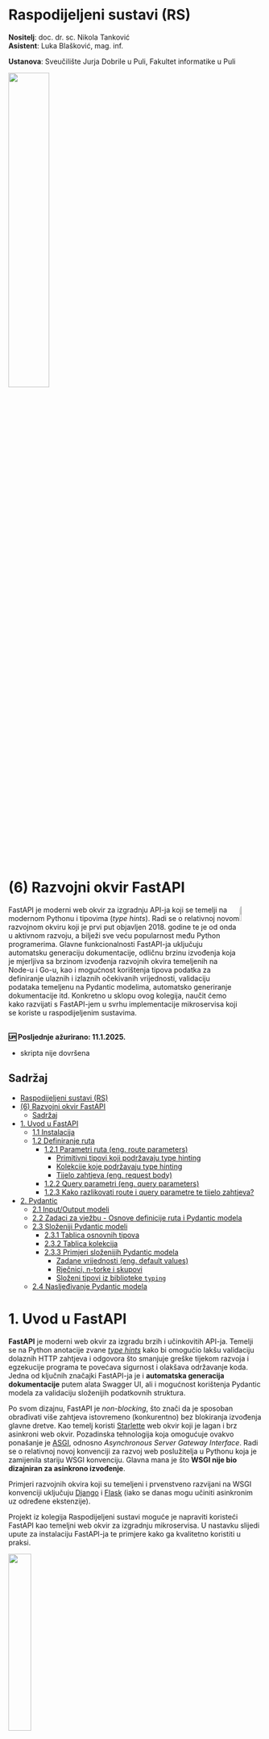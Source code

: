 # Raspodijeljeni sustavi (RS)

**Nositelj**: doc. dr. sc. Nikola Tanković  
**Asistent**: Luka Blašković, mag. inf.

**Ustanova**: Sveučilište Jurja Dobrile u Puli, Fakultet informatike u Puli

<img src="https://raw.githubusercontent.com/lukablaskovic/FIPU-PJS/main/0.%20Template/FIPU_UNIPU.png" style="width:40%; box-shadow: none !important; "></img>

# (6) Razvojni okvir FastAPI

<img src="https://github.com/lukablaskovic/FIPU-RS/blob/main/rs-icons/RS_6.png?raw=true" style="width:9%; border-radius: 8px; float:right;"></img>

<div style="float: clear; margin-right:5px;">
FastAPI je moderni web okvir za izgradnju API-ja koji se temelji na modernom Pythonu i tipovima (<i>type hints</i>). Radi se o relativnoj novom razvojnom okviru koji je prvi put objavljen 2018. godine te je od onda u aktivnom razvoju, a bilježi sve veću popularnost među Python programerima. Glavne funkcionalnosti FastAPI-ja uključuju automatsku generaciju dokumentacije, odličnu brzinu izvođenja koja je mjerljiva sa brzinom izvođenja razvojnih okvira temeljenih na Node-u i Go-u, kao i mogućnost korištenja tipova podatka za definiranje ulaznih i izlaznih očekivanih vrijednosti, validaciju podataka temeljenu na Pydantic modelima, automatsko generiranje dokumentacije itd. Konkretno u sklopu ovog kolegija, naučit ćemo kako razvijati s FastAPI-jem u svrhu implementacije mikroservisa koji se koriste u raspodijeljenim sustavima.

</div>
<br>

**🆙 Posljednje ažurirano: 11.1.2025.**

- skripta nije dovršena

## Sadržaj

- [Raspodijeljeni sustavi (RS)](#raspodijeljeni-sustavi-rs)
- [(6) Razvojni okvir FastAPI](#6-razvojni-okvir-fastapi)
  - [Sadržaj](#sadržaj)
- [1. Uvod u FastAPI](#1-uvod-u-fastapi)
  - [1.1 Instalacija](#11-instalacija)
  - [1.2 Definiranje ruta](#12-definiranje-ruta)
    - [1.2.1 Parametri ruta (eng. route parameters)](#121-parametri-ruta-eng-route-parameters)
      - [Primitivni tipovi koji podržavaju type hinting](#primitivni-tipovi-koji-podržavaju-type-hinting)
      - [Kolekcije koje podržavaju type hinting](#kolekcije-koje-podržavaju-type-hinting)
      - [Tijelo zahtjeva (eng. request body)](#tijelo-zahtjeva-eng-request-body)
    - [1.2.2 Query parametri (eng. query parameters)](#122-query-parametri-eng-query-parameters)
    - [1.2.3 Kako razlikovati route i query parametre te tijelo zahtjeva?](#123-kako-razlikovati-route-i-query-parametre-te-tijelo-zahtjeva)
- [2. Pydantic](#2-pydantic)
  - [2.1 Input/Output modeli](#21-inputoutput-modeli)
  - [2.2 Zadaci za vježbu - Osnove definicije ruta i Pydantic modela](#22-zadaci-za-vježbu---osnove-definicije-ruta-i-pydantic-modela)
  - [2.3 Složeniji Pydantic modeli](#23-složeniji-pydantic-modeli)
    - [2.3.1 Tablica osnovnih tipova](#231-tablica-osnovnih-tipova)
    - [2.3.2 Tablica kolekcija](#232-tablica-kolekcija)
    - [2.3.3 Primjeri složenijih Pydantic modela](#233-primjeri-složenijih-pydantic-modela)
      - [Zadane vrijednosti (eng. default values)](#zadane-vrijednosti-eng-default-values)
      - [Rječnici, n-torke i skupovi](#rječnici-n-torke-i-skupovi)
      - [Složeni tipovi iz biblioteke `typing`](#složeni-tipovi-iz-biblioteke-typing)
  - [2.4 Nasljeđivanje Pydantic modela](#24-nasljeđivanje-pydantic-modela)

# 1. Uvod u FastAPI

**FastAPI** je moderni web okvir za izgradu brzih i učinkovitih API-ja. Temelji se na Python anotacije zvane [_type hints_](https://docs.python.org/3/glossary.html#term-type-hint) kako bi omogućio lakšu validaciju dolaznih HTTP zahtjeva i odgovora što smanjuje greške tijekom razvoja i egzekucije programa te povećava sigurnost i olakšava održavanje koda. Jedna od ključnih značajki FastAPI-ja je i **automatska generacija dokumentacije** putem alata Swagger UI, ali i mogućnost korištenja Pydantic modela za validaciju složenijih podatkovnih struktura.

Po svom dizajnu, FastAPI je _non-blocking_, što znači da je sposoban obrađivati više zahtjeva istovremeno (konkurentno) bez blokiranja izvođenja glavne dretve. Kao temelj koristi [Starlette](https://www.starlette.io/) web okvir koji je lagan i brz asinkroni web okvir. Pozadinska tehnologija koja omogućuje ovakvo ponašanje je [ASGI](https://asgi.readthedocs.io/en/latest/), odnosno _Asynchronous Server Gateway Interface_. Radi se o relativnoj novoj konvenciji za razvoj web poslužitelja u Pythonu koja je zamijenila stariju WSGI konvenciju. Glavna mana je što **WSGI nije bio dizajniran za asinkrono izvođenje**.

Primjeri razvojnih okvira koji su temeljeni i prvenstveno razvijani na WSGI konvenciji uključuju [Django](https://www.djangoproject.com/) i [Flask](https://flask.palletsprojects.com/en/stable/) (iako se danas mogu učiniti asinkronim uz određene ekstenzije).

Projekt iz kolegija Raspodijeljeni sustavi moguće je napraviti koristeći FastAPI kao temeljni web okvir za izgradnju mikroservisa. U nastavku slijedi upute za instalaciju FastAPI-ja te primjere kako ga kvalitetno koristiti u praksi.

<img src="https://github.com/lukablaskovic/FIPU-RS/blob/main/RS6%20-%20Razvojni%20okvir%20FastAPI/screenshots/fastapi_logo.png?raw=true" style="width: 30%;">

> FastAPI logotip

## 1.1 Instalacija

FastAPI je odlično dokumentiran te postoji mnoštvo resursa na internetu koji vam mogu pomoći u njegovom učenju i razvoju. Preporučuje se korištenje FastAPI dokumentacije kao primarnog izvora informacija.

> Dostupno na: [https://fastapi.tiangolo.com/learn/](https://fastapi.tiangolo.com/learn/)

Za početak, potrebno je pripremiti **virtualno okruženje**. Mi ćemo ovdje koristiti `conda` modul:

```bash
conda create --name rs_fastapi python=3.13
conda activate rs_fastapi
```

Isto možete napraviti i kroz `Anaconda Navigator` grafičko sučelje.

Nakon što smo aktivirali virtualno okruženje, instaliramo FastAPI:

```bash
pip install "fastapi[standard]"
```

Napravite novi direktorij, npr. `rs_fastapi` i u njemu izradite datoteku `main.py`:

Uključujemo FastAPI modul i definiramo instancu aplikacije:

```python
from fastapi import FastAPI

app = FastAPI()
```

FastAPI koristi [Uvicorn](https://www.uvicorn.org/) kao ASGI server. **Uvicorn** podržava HTTP/1.1 standard te WebSockets protokole. Dolazi instaliran s FastAPI-jem (ako ste ga instalirali sa `[standard]` zastavicom kao što je prikazano iznad). U tom slučaju, možete pokrenuti FastAPI poslužitelj koristeći sljedeću naredbu:

```bash
fastapi dev main.py
```

Naredba `fastapi dev` čita datoteku `main.py` i pokreće FastAPI poslužitelj koristeći _uvicorn_. U pravilu, FastAPI poslužitelj će biti pokrenut portu `8000`, ako je slobodan.

Možete otvoriti web preglednik i posjetiti http://localhost:8000 odnosno http://localhost:8000/docs kako biste vidjeli **generiranu dokumentaciju** ([Swagger UI](https://swagger.io/tools/swagger-ui/)).

- kao alternativa, možete pristupiti i [ReDoc](https://github.com/Redocly/redoc) dokumentaciji na http://localhost:8000/redoc.

**Swagger UI** i **Redoc** su alati za generiranje dokumentacije iz [OpenAPI specifikacije](https://www.openapis.org/). FastAPI generira OpenAPI specifikaciju automatski na temelju definiranih ruta i Pydantic modela, a Swagger UI i ReDoc su alati koji tu specifikaciju prikazuju na korisnički prihvatljiv način - **u obliku web stranice s interaktivnim elementima.**

Ako pokušate otvoriti dokumentaciju, vidjet ćete da trenutno nema definiranih ruta.

<img src="https://github.com/lukablaskovic/FIPU-RS/blob/main/RS6%20-%20Razvojni%20okvir%20FastAPI/screenshots/fastapi_swagger.png?raw=true" style="width: 100%;">

## 1.2 Definiranje ruta

FastAPI koristi **dekoratore** za definiranje ruta. U Pythonu, dekoratori (eng. _decorators_) su **funkcije ili klase koje proširuju funkcionalnost druge funkcije ili klase** bez promjene njene implementacije. Dekoratori omogućuju dodavanje funkcionalnosti na postojeće funkcije na čitljiviji način.

U kontekstu funkcijskog programiranja, **dekoratori su funkcije višeg reda** (eng. _higher-order functions_) koje rade sljedeće:

1. Primaju funkciju (ili klasu) kao argument
2. Dodaju neku funkcionalnost (ponašanje) toj funkciji
3. Vraćaju "modificiranu" funkciju (ili klasu)

**Dekoratori se koriste prije definiranja funkcije** kojoj želimo dodati funkcionalnost, **oznakom** `@` **prije naziva dekoratora**.

Konkretno, FastAPI koristi dekoratore za definiranje ruta. Na primjer, sljedeći kod definira jednostavnu GET rutu koja vraća JSON odgovor s porukom `"Hello, world!"`

```python
from fastapi import FastAPI

app = FastAPI()

@app.get("/") # dekorator za GET metodu na korijenskoj ruti
def read_root(): # funkcija koja se poziva kada se posjeti korijenska ruta
    return {"message": "Hello, world!"} # vraća JSON odgovor u tijelu HTTP odgovora
```

Ekvivalentan kod koji smo pisali prilikom definiranja `aiohttp` rute izgledao bi ovako:

```python
from aiohttp import web

def handle(request):
    return web.json_response({"message": "Hello, world!"})

app = web.Application()
app.router.add_get('/', handle)
```

Dakle, FastAPI koristi dekoratore za definiciju:

1. **Metode** HTTP za rute (`GET`, `POST`, `PUT`, `PATCH`, `DELETE`, itd.)
2. **Putanje** ruta (npr. `/`, `/items/{item_id}`, `/users/{user_id}/items/{item_id}`, itd.)

**_Handler_ funkciju koja se mora izvršiti pišemo neposredno ispod dekoratora.**

U FastAPI-ju možemo koristiti sljedeće dekoratore za definiranje ruta:

- `@app.get(path)` - definira GET rutu
- `@app.post(path)` - definira POST rutu
- `@app.put(path)` - definira PUT rutu
- `@app.delete(path)` - definira DELETE rutu
- `@app.patch(path)` - definira PATCH rutu
- `@app.options(path)` - definira OPTIONS rutu
- `@app.head(path)` - definira HEAD rutu

### 1.2.1 Parametri ruta (eng. route parameters)

Parametre ruta definiramo na isti način kao i u `aiohttp` biblioteci, koristeći vitičaste zagrade `{}`. Na primjer, sljedeći kod definira rutu koja očekuje `proizvod_id` kao parametar:

```python
@app.get("/proizvodi/{proizvod_id}")
def get_proizvod(proizvod_id):
    return {"proizvod_id": proizvod_id}
```

HTTP zahtjev možete poslati koristeći bilo koji alat, međutim kad već radimo s FastAPI-jem, **dobra je praksa koristiti ugrađenu interaktivnu dokumentaciju** koju generira **Swagger** ili **ReDoc**.

- otvorite http://localhost:8000/docs u web pregledniku kako biste pristupili generiranoj dokumentaciji.

Ako je kod ispravan, trebali biste vidjeti definiranu rutu u dokumentaciji: `GET /proizvodi/{proizvod_id} Get Proizvod`

- gdje je `Get Proizvod` ustvari **naziv handler funkcije** koju smo definirali, a ruta `GET /proizvodi/{proizvod_id}` je **definirana dekoratorom**.

Odaberite rutu i kliknite na `Try it out` kako biste mogli poslati HTTP zahtjev.

- u polje `proizvod_id` unesite neku vrijednost i kliknite na `Execute`.
- ukoliko je sve ispravno, trebali biste vidjeti HTTP odgovor s definiranom vrijednosti `proizvod_id`.

<img src="https://github.com/lukablaskovic/FIPU-RS/blob/main/RS6%20-%20Razvojni%20okvir%20FastAPI/screenshots/docs/fastapi_docs.png?raw=true" style="width: 100%;">

> Generirana FastAPI Swagger dokumentacija, dostupna na http://localhost:8000/docs

Vidimo da generirana dokumentacija nudi **pregled svih podataka koje očekuje i vraća naša ruta**, odnosno sve podatke o HTTP zahtjevu koji se očekuje te o odgovoru koji će se vratiti.

<img src="https://github.com/lukablaskovic/FIPU-RS/blob/main/RS6%20-%20Razvojni%20okvir%20FastAPI/screenshots/docs/fastapi_docs_success_GET.png?raw=true" style="width: 100%;">

> U interaktivnoj dokumentaciji možemo vidjeti detaljan pregled HTTP odgovora koji vraća FastAPI poslužitelj

U Swagger interaktivnoj dokumentaciji možemo vidjeti sljedeće elemente HTTP odgovora:

- **Response body**: JSON odgovor koji je vraćen, u ovom slučaju: `{"proizvod_id": "3"}`
- **Response code**: HTTP statusni kod koji je vraćen, u ovom slučaju: `200 OK`
- **Response headers**: zaglavlja HTTP odgovora

Uz to možemo vidjeti i primjere ispravnog i neispravnog odgovora te definirane **Pydantic podatkovne modele** (`Schemas`), ako postoje. Više o tome u nastavku.

<hr>

Primijetite sljedeće, FastAPI je automatski **parsirao parametar `proizvod_id`** iz URL-a i proslijedio ga kao argument funkciji `get_proizvod`.

```python
@app.get("/proizvodi/{proizvod_id}")
def get_proizvod(proizvod_id):
    return {"proizvod_id": proizvod_id}
```

Ako pogledate odgovor, vidjet ćete da je vrijednost `proizvod_id` ustvari: `string`: `"proizvod_id": "3"`.

- **FastAPI automatski parsira parametre ruta u odgovarajući tip podatka**, ovisno o tipu koji je _hintan_ u Python funkciji. Kako mi nismo definirali ništa, pretpostavlja se da je tip `str`.

Ako bi htjeli naglasiti da je očekivani parametar `proizvod_id` tipa `int`, možemo to napraviti koristeći **_Python type hinting_**.

- to radimo na način da pišemo **tip podataka odvojen dvotočjem (`:`) nakon imena parametra**

_Sintaksa:_

```python
@app.get("/ruta/{parametar}")
def funkcija(parametar: tip): # type hinting
    # tijelo funkcije
```

_Primjer_: Želimo/hintamo da je `proizvod_id` tipa `int`:

```python
@app.get("/proizvodi/{proizvod_id}")
def get_proizvod(proizvod_id: int): # "hintamo" da je proizvod_id tipa int
    return {"proizvod_id": proizvod_id}
```

Pošaljite opet zahtjev u dokumentaciji i vidjet ćete da je sada vrijednost `proizvod_id` tipa `int`.

> _type hinting_ u FastAPI-ju **nije samo dekorativna značajka**, već ima i praktičnu svrhu na način da odrađuje **automatsko parsiranje i validaciju podataka**.

Međutim, ako se vratimo na dokumentaciju i pošaljemo sljedeći zahtjev: `GET /proizvodi/Marko`. Vidjet ćemo da poslužitelj baca grešku jer je očekivani tip podataka `int`, a mi smo poslali `str`.

<img src="https://github.com/lukablaskovic/FIPU-RS/blob/main/RS6%20-%20Razvojni%20okvir%20FastAPI/screenshots/docs/fastapi_docs_type_error_GET.png?raw=true" style="width: 100%;">

> FastAPI automatski baca grešku ako se očekivani tip podataka ne podudara s onim što je poslano

Dobili smo detaljnu grešku, sa statusnim kodom `422 Unprocessable Entity` i složenim JSON objektom HTTP odgovora koji opisuje grešku:

```json
{
  "detail": [
    {
      "type": "int_parsing",
      "loc": ["path", "proizvod_id"],
      "msg": "Input should be a valid integer, unable to parse string as an integer",
      "input": "Marko"
    }
  ]
}
```

FastAPI poslužitelj automatski obrađuje ovu grešku za nas (**ne moramo ih obrađivati ručno kao do sada**) i sadrži sve potrebne informacije o grešci, uključujući tip greške, lokaciju greške, poruku greške i ulazne podatke koji su uzrokovali grešku.

#### Primitivni tipovi koji podržavaju type hinting

- `str` - string
- `int` - cijeli broj
- `float` - decimalni broj
- `bool` - logička vrijednost
- `bytes` - niz bajtova
- `None` - nema vrijednosti

#### Kolekcije koje podržavaju type hinting

- `list` - lista
- `tuple` - uređeni par
- `set` - skup
- `frozenset` - nepromjenjivi skup
- `dict` - rječnik

Više o tipovima podataka u poglavlju [2. Pydantic](#2-pydantic).

<hr>

_Primjer_: Nadogradit ćemo postojeću aplikaciju tako da pronalazi odgovarajući proizvod u _in-memory_ listi proizvoda te omogućit korisniku da ga **dohvati prema imenu**. Također, dodat ćemo rutu za **dodavanje novog proizvoda** u listu.

Definirajmo nekoliko proizvoda u listi. Svaki proizvod sadrži ključeve `id`, `naziv`, `boja` i `cijena`:

```python
proizvodi = [
  {"id": 1, "naziv": "majica", "boja": "plava", "cijena": 50},
  {"id": 2, "naziv": "hlače", "boja": "crna", "cijena": 100},
  {"id": 3, "naziv": "tenisice", "boja": "bijela", "cijena": 150},
  {"id": 4, "naziv": "kapa", "boja": "smeđa", "cijena": 20}
]
```

1. **Definirat ćemo prvo rutu koja će omogućiti dohvaćanje svih proizvoda:**

```python
@app.get("/proizvodi")
def get_proizvodi(): # funkcija ne prima argumente jer nemamo parametre
  return proizvodi
```

2. **Zatim ćemo definirati rutu koja će omogućiti dohvaćanje proizvoda prema imenu**, dakle: `/proizvodi/{naziv}`:

Možemo koristiti ugrađenu Python funkciju `next()` koja će nam omogućiti pronalazak **prvog proizvoda koji zadovoljava uvjet**. Sintaksa nalikuje na _list comprehension_, ali s dodatnim parametrom `default` koji se vraća ako se ne pronađe nijedan element koji zadovoljava uvjet.

- nakon pronalaska prvog elementa koji zadovoljava uvjet, `next()` vraća taj element i **iteriranje se zaustavlja**

_Sintaksa:_

```python
next((expression for iterator in iterable if condition), default)
```

- `expression` - izraz koji se evaluira
- `iterator` - iterator koji prolazi kroz elemente
- `iterable` - kolekcija elemenata (lista, rječnik, skup, tuple, itd.)
- `condition` - uvjet koji mora biti zadovoljen
- `default` - vrijednost koja se vraća ako se ne pronađe nijedan element koji zadovoljava uvjet

Definirajmo rutu za dohvaćanje proizvoda prema imenu:

```python
@app.get("/proizvodi/{naziv}") # route parametar "naziv"
def get_proizvod_by_name(naziv: str): # očekujemo string kao naziv proizvoda (ako ne naglasimo se podrazumijeva da je str)
  # pronalazimo proizvod gdje se njegov naziv poklapa s nazivom iz parametra rute "naziv"
  pronadeni_proizvod = next((proizvod for proizvod in proizvodi if proizvod["naziv"] == naziv), None) # None ako se ne pronađe proizvod
  return pronadeni_proizvod
```

#### Tijelo zahtjeva (eng. request body)

3. **Dodavanje proizvoda u listu proizvoda** možemo odraditi definicijom POST zahtjeva na `/proizvodi`:

Tijelo HTTP zahtjeva možemo definirati kao argument funkcije te _hintamo_ da je tijelo zahtjeva tipa `dict` (rječnik) jer očekujemo JSON objekt.

**Ne navodimo tijelo zahtjeva u dekoratoru** (kao što je slučaj kod parametara rute), već ga očekujemo kao argument funkcije hintanjem `dict` ili Pydantic modela (više u nastavku).

```python
@app.post("/proizvodi") # ne definiramo tijelo zahtjeva u dekoratoru
def add_proizvod(proizvod: dict): # očekujemo JSON objekt kao proizvod u tijelu zahtjeva pa hintamo rječnik (dict)
  proizvod["id"] = len(proizvodi) + 1 # dodajemo novi ID (broj proizvoda + 1)
  proizvodi.append(proizvod) # dodajemo proizvod u listu
  return proizvod
```

<hr>

Otvorite dokumentaciju, uočit ćete sve tri definirane rute (`GET /proizvodi`, `GET /proizvodi/{naziv}`, `POST /proizvodi`). Isprobajte svaku od definiranih ruta.

<img src="https://github.com/lukablaskovic/FIPU-RS/blob/main/RS6%20-%20Razvojni%20okvir%20FastAPI/screenshots/docs/fastapi_3_routes.png?raw=true" style="width: 100%;">

> Generirana dokumentacija s tri definirane rute (`GET /proizvodi`, `GET /proizvodi/{naziv}`, `POST /proizvodi`)

Ako otvorite sučelje za rutu POST `/proizvodi`, **vidjet ćete da vam se nudi opcija za unos JSON tijela zahtjeva**, budući da nismo naveli parametre rute u dekoratoru:

<img src="./screenshots/docs/fastapi_docs_post_body.png" style="width: 70%;">

> Sučelje za unos tijela zahtjeva u dokumentaciji za rutu `POST /proizvodi`

```json
{ "naziv": "šal", "boja": "plava", "cijena": 30 }
```

HTTP Odgovor će biti novi proizvod s automatski dodijeljenim ID-em:

```json
{
  "naziv": "šal",
  "boja": "plava",
  "cijena": 30,
  "id": 5 // automatski dodijeljen ID
}
```

### 1.2.2 Query parametri (eng. query parameters)

Query parametri su parametri koji se šalju u URL-u HTTP zahtjeva, nakon znaka `?`. Na primjer, u URL-u `/proizvodi?boja=plava` query parametar je `boja` s vrijednošću `plava`. Uobičajeno je koristiti query parametre za filtriranje podataka, sortiranje, paginaciju i slične operacije.

Na FastAPI poslužitelju, **query parametre** možemo definirati koristeći Python _type hinting_ na način da ih dodamo kao argumente funkcije, **bez dodavanja u URL putanju kroz dekorator**.

- **FastAPI će takve argumente automatski interpretirati kao query parametre**.

_Primjer_ definiranja rute koja očekuje query parametar `boja`:

```python
@app.get("/proizvodi") # u FastAPI-ju ne navodimo query parametre u URL putanji
def get_proizvodi_by_query(boja: str): # očekujemo query parametar "boja"
  pronadeni_proizvodi = [proizvod for proizvod in proizvodi if proizvod["boja"] == boja] # koristimo list comprehension, a ne next() jer možemo imati više proizvoda s istom bojom
  return pronadeni_proizvodi
```

Možemo definirati i više query parametara:

```python
@app.get("/proizvodi") # u FastAPI-ju ne navodimo query parametre u URL putanji
def get_proizvodi_by_query(boja: str, max_cijena: int): # očekujemo query parametre "boja" i "max_cijena"
  # koristimo list comprehension, a ne next() jer možemo imati više proizvoda s istom bojom i cijenom manjom ili jednako od max_cijena
  pronadeni_proizvodi = [proizvod for proizvod in proizvodi if proizvod["boja"] == boja and proizvod["cijena"] <= max_cijena]
  return pronadeni_proizvodi
```

Identični procesi primjenjuju se i za query parametre kao i za route parametre kada koristimo _type hinting_:

- automatsko parsiranje podataka
- automatska validacija podataka
- automatsko generiranje dokumentacije

Query parametrima možemo dodjeljivati i **zadane (_defaultne_) vrijednosti**:

```python
@app.get("/proizvodi") # u FastAPI-ju ne navodimo query parametre u URL putanji
def get_proizvodi_by_query(boja: str = None, max_cijena: int = 100): # očekujemo query parametre "boja" i "max_cijena", ali su im zadane vrijednosti None odnosno 100
  pronadeni_proizvodi = [proizvod for proizvod in proizvodi if (boja is None or proizvod["boja"] == boja) and (max_cijena is None or proizvod["cijena"] <= max_cijena)]
  return pronadeni_proizvodi
```

Svi navedeni query parametri na ovaj način postaju **opcionalni**. Ako ih ne navedemo u URL-u, poslužitelj će ih automatski postaviti na `None`.

Vidimo da se FastAPI ponaša vrlo slično kao i `aiohttp` biblioteka, ali s mnogo više **automatskih značajki** koje olakšavaju razvoj i održavanje koda. Dodatno, tu je dokumentacija koja nam već u ovoj fazi pomaže u razvoju i testiranju API-ja. Konkretno, za primjer rute iznad možemo u dokumentaciji odmah vidjeti:

- koji se query parametri očekuju (`boja`, `max_cijena`)
- koji su tipovi podataka očekivani (`string`, `integer`)
- koje su defaultne vrijednosti (`None`, `100`)

<img src="https://github.com/lukablaskovic/FIPU-RS/blob/main/RS6%20-%20Razvojni%20okvir%20FastAPI/screenshots/docs/fastapi_docs_query_params.png?raw=true" style="width: 80%;">

### 1.2.3 Kako razlikovati route i query parametre te tijelo zahtjeva?

U FastAPI-ju može biti zbunjujuće razlikovati route parametre, query parametre i tijelo zahtjeva budući da ne navodimo eksplicitno "što je što" već se oslanjamo na _type hinting_. **Evo kratkog pregleda**:

- **Route parametri** - **obavezno se navode u URL putanji** (dekoratoru), npr. `@app.get("/proizvodi/{proizvod_id}")`.
  - moraju imati odgovarajući **ekvivalent u deklaraciji funkcije** i to istog naziva, npr. `def get_proizvod(proizvod_id: int):`.
  - sada se može poslati sljedeći zahtjev: `GET /proizvodi/3`.
  - mogu sadržavati _type hinting_, inače se podrazumijeva `str`.
  - FastAPI automatski parsira i validira podatke iz parametra rute.
- **Query parametri** - **ne navode se u URL putanji (dekoratoru)**: `@app.get("/proizvodi")`
  - deklariraju se kao argumenti funkcije, npr. `def get_proizvodi_by_query(boja: str):`.
  - sada se može poslati sljedeći zahtjev: `GET /proizvodi?boja=plava`.
  - query parametri ako su navedeni bez zadanih vrijednosti postaju obavezni.
  - Zadane vrijednosti možemo postavi dodjeljivanjem vrijednosti u deklaraciji funkcije, npr. `def get_proizvodi_by_query(boja: str = "plava")`.
  - FastAPI automatski parsira i validira podatke iz query parametara.
- **Tijelo zahtjeva** - **ne navode se u URL putanji (dekoratoru)**, npr. `@app.post("/proizvodi")`.
  - deklariraju se kao argumenti funkcije hintanjem `dict` ili Pydantic modela, npr. `def add_proizvod(proizvod: dict):`.
  - FastAPI automatski parsira i validira podatke iz tijela zahtjeva.
  - u nastavku ćemo vidjeti kako koristiti Pydantic modele za hintanje tijela zahtjeva.

**Moguće je kombinirati sva 3 pristupa.**

_Primjerice:_ Recimo da želimo definirati rutu koja će omogućiti ažuriranje podataka o proizvodu iz skladišta gdje su proizvodi podijeljeni u kategorije.

Podaci su definirani na sljedeći način:

- `id_skladiste` - cijeli broj (route parametar)
- `kategorija` - string (query parametar)
- `proizvod` - proizvod koji ažuriramo (tijelo zahtjeva)

Odarali bi metodu PATCH budući da djelomično ažuriramo resurse (proizvode) u skladištu.

1. Definirat ćemo dekorator za PATCH metodu na `/skladiste`:

```python
@app.patch("/skladiste")
```

2. Prva filtracija odnosi se na dohvat određenog skladišta prema `id_skladiste`:

- nadograđujemo dekorator
- dodajemo ekvivalentni argument funkcije

```python
@app.patch("/skladiste/{id_skladiste}")
def update_skladiste(id_skladiste: int):
```

3. Druga filtracija odnosi se na dohvat proizvoda u određenoj kategoriji:

- dodajemo query parametar u deklaraciji funkcije, **ali ne u dekoratoru**

```python
@app.patch("/skladiste/{id_skladiste}")
def update_skladiste(id_skladiste: int, kategorija: str):
```

4. Možemo postaviti zadanu vrijednost za query parametar:

- npr. `kategorija: str = "gradevinski_materijal"`

```python
@app.patch("/skladiste/{id_skladiste}")
def update_skladiste(id_skladiste: int, kategorija: str = "gradevinski_materijal"):
```

5. Na kraju, dodajemo tijelo zahtjeva kao argument funkcije:

- hintmo da je tijelo zahtjeva tipa `dict`
- dodajemo na početak funkcije jer vrijede ista pravila kao i za zadane argumente običnih Python funkcija (zadani argumenti dolaze na kraju)

```python
@app.patch("/skladiste/{id_skladiste}")
def update_skladiste(proizvod: dict, id_skladiste: int, kategorija: str = "gradevinski_materijal"):
```

Provjerimo kako je dokumentirana definirana ruta u FastAPI dokumentaciji.

<img src="./screenshots/docs/fastapi_docs_skladiste_comparison.png" style="width: 80%;">

> U nastavku ćemo vidjeti kako validirati tijelo zahtjeva koristeći **Pydantic modele**.

# 2. Pydantic

**Pydantic** je najrasprostranjenija Python biblioteka za **validaciju podataka** koja se bazira na _type hintingu_ za definiranje očekivanih tipova podataka te automatski vrši validaciju podataka prema tim definicijama. Pydantic je posebno koristan u FastAPI-ju jer se može koristiti za definiranje **modela podataka** koji se koriste za validaciju dolaznih i odlaznih podataka odnosno HTTP zahtjeva i odgovora.

**Napomena!** Kada govorimo o **modelima** u kontekstu FastAPI-ja, mislimo na **Pydantic modele** koji se koriste za definiranje složenijih struktura podataka koje želimo "hintati" u različitim dijelovima aplikacije. Model u ovom kontekstu **ne predstavlja matematički model** koji se odnosi na statističke analize, model strojnog učenja ili sl. već predstavlja složenu strukturu podataka koja se koristi za validaciju, serijalizaciju te deserijalizaciju podataka te osigurava da su podaci u skladu s očekivanim tipovima. U nastavku ove skripte koristit će se termin "model" za danu definiciju.

<img src="./screenshots/pydantic.png" style="width: 50%;">

> Dokumentacija dostupna na: https://docs.pydantic.dev/latest/

Jedna od glavnih prednosti Pydantic-a je njegovo ponašanje u IDE razvojnim okruženjima kao što su **VS Code** ili **PyCharm**. IDE-ovi koji podržavaju Python _type hinting_ automatski će prepoznati Pydantic modele i pružiti korisne informacije o očekivanim tipovima podataka, što olakšava razvoj i održavanje koda.

Pydantic klase definiramo nasljeđivanjem `pydantic.BaseModel` klase.

Uobičajeno je Pydantic klase odvojiti o `main.py` datoteke kako bi kod bio bolje organiziran te kako bi klase mogli koristiti u više datoteka.

- **Pydantic modele ćemo definirati u zasebnoj datoteci**, npr. `models.py` ili `schemas.py`.

Napravite novu datoteku `models.py`:

Definirajte klasu `Proizvod` koja će predstavljati model podataka za proizvod koji smo prije _hintali_ kao rječnik.

- Prvo uključujemo `BaseModel` **kojeg nasljeđuju sve Pydantic klase**:

```python
# models.py

from pydantic import BaseModel
```

Pišemo definiciju klase koja nasljeđuje `BaseModel`:

```python
# models.py

class Proizvod(BaseModel):
  pass
```

Unutar definicije klase navodimo, koristeći _type-hinting_, atribute koje očekujemo za proizvod, to su:

- `id` - cijeli broj (`int`)
- `naziv` - string (`str`)
- `boja` - string (`str`)
- `cijena` - decimalni broj (`float`)

```python
# models.py

class Proizvod(BaseModel):
  id: int
  naziv: str
  boja: str
  cijena: float
```

Uključujemo ovu klasu u `main.py` datoteku:

```python
from fastapi import FastAPI

from models import Proizvod # uključujemo Pydantic model koji smo definirali
```

Međutim, kojoj je svrha ovog modela? U kojoj definiciji rute ćemo ga koristiti? **To ovdje nije jasno naglašeno.**

<hr>

_Primjerice_: Kod POST rute za dodavanje proizvoda u listu, do sad smo koristili `dict` kao tip podataka za proizvod koristeći _type hinting_.

```python
@app.post("/proizvodi")
def add_proizvod(proizvod: dict):
  proizvod["id"] = len(proizvodi) + 1
  proizvodi.append(proizvod)
  return proizvod
```

Ipak, to nije najbolji pristup budući da korisnik može poslati bilo kakav JSON objekt, odnosno objekt s proizvoljnim ključevima. Želimo ograničiti korisnika na slanje samo točno određenih ključeva u objektu, konkretno na one definirane Pydantic modelom `Proizvod`.

- jednostavno ćemo zamijeniti `dict` s `Proizvod` u definiciji rute:

```python
@app.post("/proizvodi")
def add_proizvod(proizvod: Proizvod): # zamijenili smo dict s Proizvod
  proizvod["id"] = len(proizvodi) + 1
  proizvodi.append(proizvod)
  return proizvod
```

No postoji problem. Ako pokušate poslati isti zahtjev za dodavanje novog proizvoda, vidjet ćete da će FastAPI izbaciti grešku:

`TypeError: 'Proizvod' object does not support item assignment`

Zašto dolazi do ove greške?

<details>
  <summary>Spoiler alert! Odgovor na pitanje</summary>
  <p> Pydantic generira <i>read-only</i> modele, odnosno modele koji ne podržavaju dodavanje novih ključeva u objekt nakon što je objekt inicijaliziran. Naknadnim dodavanjem ključa <code>id</code>, dobit ćemo grešku. </p>
  <code>proizvod["id"] = len(proizvodi) + 1</code>
</details>

<hr>

Problem je što **Pydantic generira _read-only_ modele**, odnosno modele koji ne podržavaju dodavanje novih ključeva (ili brisanje/ažuriranje postojećih) u objekt nakon što je objekt inicijaliziran.

Međutim, ako bolje pogledamo vidimo da je inicijalni problem što smo definirali `id` u samom modelu, a zatim _hintamo_ taj tip podataka prilikom dodavanja novog proizvoda **iako znamo da se `id` automatski dodjeljuje na poslužiteljskoj strani**, odnosno vjerojatno bazi podataka u stvarnom svijetu.

Izbacit ćemo `id` iz modela `Proizvod` budući da želimo da se on automatski dodjeljuje:

```python
# models.py

class Proizvod(BaseModel):
  naziv: str
  boja: str
  cijena: float
```

Ako bolje pogledate, problem i dalje postoji jer pokušavamo dodati `id` u objekt `proizvod`:

```python
proizvod["id"] = len(proizvodi) + 1
```

**Ulazna struktura:**

```json
{
  "naziv": "šal",
  "boja": "plava",
  "cijena": 30
}
```

**Očekivana izlazna struktura:**

```json
{
  "id": 5,
  "naziv": "šal",
  "boja": "plava",
  "cijena": 30
}
```

## 2.1 Input/Output modeli

Samim time, **uobičajena praksa je definirati više Pydantic modela za svaku strukturu**, ovisno u kojoj fazi obrade se nalazi.

**Što trebamo?** Korisnik šalje podatke bez `id`-a, a poslužitelj vraća podatke s `id`-om.

**Input Model** koji korisnik šalje uobičajeno je nazvati s prefiksom `Create`, `Update`, `In` ovisno o kojoj se CRUD operaciji radi:

```python
# models.py

class CreateProizvod(BaseModel):
  naziv: str
  boja: str
  cijena: float
```

**Output Model** koji se vraća s poslužitelja natrag korisniku uobičajeno je nazvati s prefiksom `Response` ili `Out`:

```python
# models.py

class Proizvod(BaseModel):
  id: int
  naziv: str
  boja: str
  cijena: float
```

Vratimo se na `main.py` datoteku i uključimo oba modela:

```python
# main.py
from fastapi import FastAPI

from models import CreateProizvod, Proizvod
```

Zamijenit ćemo `dict` s `CreateProizvod` u definiciji rute:

```python
@app.post("/proizvodi")
def add_proizvod(proizvod: CreateProizvod): # "ulazni proizvod" mora sadržavati naziv, boju i cijenu
  proizvod["id"] = len(proizvodi) + 1
  proizvodi.append(proizvod)
  return proizvod
```

Međutim, **sada je potrebno napraviti novu instancu klase** `Proizvod` kako bi se mogao dodati `id`:

- izdvojit ćemo generiranje `id`-a u samostalnu naredbu
- instancirati ćemo novi objekt `Proizvod` s dodijeljenim `id`-om te preostalim podacima iz `proizvod`
- **objekte Pydantic klasa instanciramo na identičan način kao i obične Python klase**

```python
@app.post("/proizvodi")
def add_proizvod(proizvod: CreateProizvod):
  new_id = len(proizvodi) + 1 # generiramo novi ID u samostalnoj naredbi
  proizvod_s_id = Proizvod(id=new_id, naziv=proizvod.naziv, boja=proizvod.boja, cijena=proizvod.cijena) # instanciramo novi objekt Proizvod s dodijeljenim ID-om
  return proizvod_s_id
```

Kod radi, ali možemo skratiti posao koristeći _unpacking sintaksu_ i pretvorbu Pydantic modela u rječnik.

**Važno!** Umjesto da navodimo svaki atribut modela `CreateProizvod` prilikom instanciranja `Proizvod`, možemo prvo **pretvoriti** Pydantic model u rječnik koristeći `model_dump()` metodu a potom raspakirati taj rječnik operatorom `**`

_Sintaksa:_

```python
rjecnik = model.model_dump() # pretvaramo Pydantic model u rječnik
```

Dakle, **kod za instanciranje objekta klase `Proizvod`** možemo skratiti na sljedeći način:

```python
@app.post("/proizvodi")
def add_proizvod(proizvod: CreateProizvod):
  new_id = len(proizvodi) + 1
  proizvod_s_id = Proizvod(id=new_id, **proizvod.model_dump()) # koristimo ** za raspakiravanje rječnika "proizvod"
  return proizvod_s_id
```

Vraćamo korisniku `proizvod_s_id` koji je tipa `Proizvod`, a ne `CreateProizvod`!

Dodatno, moguće je naglasiti da je povratna vrijednost funkcije `add_proizvod` tipa `Proizvod` unutar dekoratora koristeći `response_model` argument:

_Sintaksa:_

```python
@app.metoda("/ruta", response_model=PydanticModel)
```

Konkretno za naš primjer:

```python
@app.post("/proizvodi", response_model=Proizvod) # naglašavamo da je povratna vrijednost tipa Proizvod
def add_proizvod(proizvod: CreateProizvod):
  new_id = len(proizvodi) + 1
  proizvod_s_id = Proizvod(id=new_id, **proizvod.model_dump())
  return proizvod_s_id
```

Ovo je korisno jer FastAPI automatski vrši validaciju podataka koje vraćamo korisniku, a također i **generira dokumentaciju na temelju ove informacije**.

<img src="./screenshots/docs/fastapi_in_out_schemas.png" style="width: 80%;">

> Na dnu dokumentirane rute možete vidjeti **definirane Pydantic podatkovne modele** pod `Schemas` sekcijom

<hr>

<img src="https://github.com/lukablaskovic/FIPU-RS/blob/main/RS6%20-%20Razvojni%20okvir%20FastAPI/screenshots/docs/fastapi_req_body_pydantic.png?raw=true" style="width: 80%;">

> Uočite da je struktura JSON objekta koji se očekuje (prema Pydantic modelu `CreateProizvod`) odmah prikazana u dokumentaciji

**Važno je naglasiti još sljedeće**: Nakon što smo validirali podatke koje korisnik šalje (ulazni model `CreateProizvod`) te validirali podatke prilikom izrade "Proizvoda" (izlazni model `Proizvod`), potrebno je ponovno pozvati `model_dump()` metodu kako bi pretvorili Pydantic model (u ovom slučaju `Proizvod`) u rječnik "čistih podataka" koje želimo pohraniti u listu proizvoda, odnosno bazu podataka.

```python
@app.post("/proizvodi", response_model=Proizvod)
def add_proizvod(proizvod: CreateProizvod):
  new_id = len(proizvodi) + 1
  proizvod_s_id = Proizvod(id=new_id, **proizvod.model_dump())
  proizvodi.append(proizvod_s_id.model_dump()) # dodajemo rječnik "čistih podataka" u listu proizvoda, a ne Pydantic model!
  return proizvod_s_id
```

## 2.2 Zadaci za vježbu - Osnove definicije ruta i Pydantic modela

1. Definirajte novu FastAPI rutu `GET /filmovi` koja će klijentu vraćati listu filmova definiranu u sljedećoj listi:

```python
filmovi = [
  {"id": 1, "naziv": "Titanic", "genre": "drama", "godina": 1997},
  {"id": 2, "naziv": "Inception", "genre": "akcija", "godina": 2010},
  {"id": 3, "naziv": "The Shawshank Redemption", "genre": "drama", "godina": 1994},
  {"id": 4, "naziv": "The Dark Knight", "genre": "akcija", "godina": 2008}
]
```

<br>

2. Nadogradite prethodnu rutu na način da će **output** biti validiran Pydantic modelom `Film` kojeg definirate u zasebnoj datoteci `models.py`.
   <br>
3. Definirajte novu FastAPI rutu `GET /filmovi/{id}` koja će omogućiti pretraživanje novog filma prema `id`-u definiranom u parametru rute `id`. Dodajte i ovdje validaciju Pydantic modelom `Film`.
   <br>
4. Definirajte novu rutu `POST /filmovi` koja će omogućiti dodavanje novog filma u listu filmova. Napravite novi Pydantic model `CreateFilm` koji će sadržavati atribute `naziv`, `genre` i `godina`, a kao output vraćajte validirani Pydantic model `Film` koji predstavlja novododani film s automatski dodijeljenim `id`-em.
   <br>
5. Dodajte query parametre u rutu `GET /filmovi` koji će omogućiti filtriranje filmova prema `genre` i `min_godina`. Zadane vrijednosti za query parametre neka budu `None` i `2000`.

## 2.3 Složeniji Pydantic modeli

Pydantic modeli mogu sadržavati i **složenije strukture podataka** kao što su liste, rječnici, ugniježđeni modeli i slično. U nastavku ćemo vidjeti kako definirati složenije modele i kako ih koristiti u FastAPI aplikaciji.

U zadatku 2.2 susreli smo se s jednostavnim modelom `Film` koji sadrži samo osnovne atribute, odnosno primitivne tipove podataka. Ako želimo odraditi validaciju podataka za rutu koja vraća više filmova gdje svaki film rječnik validiran instancom klase `Film`, možemo to definirati i ugrađenom `List` klasom.

Primjerice, ako je struktura podataka sljedeća:

```json
[
  {
    "id": 1,
    "naziv": "Titanic",
    "genre": "drama",
    "godina": 1997
  },
  {
    "id": 2,
    "naziv": "Inception",
    "genre": "akcija",
    "godina": 2010
  }
]
```

Definiramo model `FilmResponse` koji opisuje danu strukturu filma:

```python
# models.py

from pydantic import BaseModel

class FilmResponse(BaseModel):
  id: int
  naziv: str
  genre: str
  godina: int
```

Definicija rute (bez Pydantic validacije) u `main.py` izgleda ovako:

```python
@app.get("/filmovi", )
def get_filmovi():
  return filmovi
```

**Nije potrebno** svaki element rječnika eksplicitno pretvarati u instancu modela `FilmResponse`, kao što bi to radili na sljedeći način:

```python
@app.get("/filmovi")
def get_filmovi():
  filmovi_objekti = [FilmResponse(**film) for film in filmovi] # pretvaramo svaki rječnik iz filmovi u instancu modela FilmResponse
  return filmovi_objekti
```

Iako je kod iznad ispravan, ako bismo dodali novi film u listu `filmovi` kojemu nedostaje neki atribut, primjerice `godina`, poslužitelj će "puknuti" prilikom pokušaja pretvaranja rječnika u instancu modela.

```python
filmovi = [
  {
    "id": 1,
    "naziv": "Titanic",
    "genre": "drama",
    "godina": 1997
  },
  {
    "id": 2,
    "naziv": "Inception",
    "genre": "akcija",
    "godina": 2010
  },
  {
    "id": 3,
    "naziv": "The Matrix",
    "genre": "sci-fi",
  }
]

@app.get("/filmovi")
def get_filmovi():
  filmovi_objekti = [FilmResponse(**film) for film in filmovi] # greška prilikom pretvaranja rječnika u instancu modela za film s ID-em 3
  return filmovi_objekti
```

Poslužitelj vraća grešku `500`, što je u redu jer je greška na strani poslužitelja.

Ono što ustvari želimo je da FastAPI automatski vrši validaciju i serijalizaciju podataka u JSON prema definiranom modelu `FilmResponse`, **bez eksplicitnog stvaranja instanci modela** za svaki film u listi te na taj način **skratiti kod**.

Rekli smo da to postižemo koristeći parametar `response_model` koji se **dodaje u dekorator rute**:

```python
@app.get("/filmovi", response_model=FilmResponse) # ali što je rezultat?
def get_filmovi():
  return filmovi
```

Kako je rezultat ove rute ustvari lista rječnika, moramo to navesti i u `response_model` kako ne bi dobili grešku. **FastAPI će automatski pretvoriti svaki rječnik u listi u instancu modela `FilmResponse`** kako bi se osigurala validacija i serijalizacija podataka, bez potrebe za eksplicitnim stvaranjem instanci modela.

> U poglavlju [1.2.1 Parametri ruta (eng. route parameters)](#121-parametri-ruta-eng-route-parameters) vidjeli smo da je moguće koristiti kolekciju `list` za _type-hinting_ složenijih struktura podataka.

Koristeći uglate zagrade s `list` klasom, možemo definirati da se očekuje lista rječnika, odnosno lista modela `FilmResponse`:

_Sintaksa:_

```python
kolekcija[model]
```

Dakle, ruta sad izgleda ovako:

```python
@app.get("/filmovi", response_model=list[FilmResponse]) # povratna vrijednost je lista rječnika, sada konkretno validirana lista modela FilmResponse
def get_filmovi():
  return filmovi
```

<img src="./screenshots/docs/fastapi_response_model_docs.png" style="width: 80%;">

> Rezultat je isti, a naš kod je puno kraći i čišći. Dodatno, **na ovaj način FastAPI prikazuje u dokumentaciji strukturu uspješnog odgovora**, međutim nismo riješili problem obrade greške što je u redu, jer je greška nastala na strani poslužitelja, što znači da se radi o pogrešci u implementaciji koju treba ispraviti.

U nastavku ćemo vidjeti na koje sve načine možemo definirati Pydantic modele i to kombiniranjem osnovnih tipova, kolekcija, ugniježđenih modela i drugih složenijih tipova.

### 2.3.1 Tablica osnovnih tipova

| **Python Tip** | **Opis**                            | **_type-hinting_ primjer**                                    |
| -------------- | ----------------------------------- | ------------------------------------------------------------- |
| `int`          | Cijeli brojevi                      | `starost: int = 25`                                           |
| `float`        | Decimalni brojevi                   | `cijena: float = 19.99`                                       |
| `str`          | Znakovni nizovi (tekstualni podaci) | `ime: str = "John"`                                           |
| `bool`         | Logičke vrijednosti                 | `je_aktivan: bool = True`                                     |
| `bytes`        | Nepromjenjivi Bajtovi               | `nepromjenjivi_binarni_podatak: bytes = b"binary data"`       |
| `bytearray`    | Promjenjivi (eng. mutable) bajtovi  | `promjenjivi_binarni_podatak: bytearray = bytearray(b"data")` |

### 2.3.2 Tablica kolekcija

| **Python Tip** | **Opis**                                  | **Primjer**                                                 |
| -------------- | ----------------------------------------- | ----------------------------------------------------------- |
| `list`         | Lista elemenata bilo kojeg tipa           | `tags: list[str] = ["tag1", "tag2"]`                        |
| `tuple`        | Nepromjenjivi niz elemenata               | `koordinate: tuple[float, float] = (1.0, 2.0)`              |
| `dict`         | Rječnik ključ-vrijednost parova           | `config: dict[str, int] = {"key": 42}`                      |
| `set`          | Skup jedinstvenih elemenata               | `kategorije: set[str] = {"A", "B"}`                         |
| `frozenset`    | Nepromjenjivi skup jedinstvenih elemenata | `frozen_kategorije: frozenset[str] = frozenset({"A", "B"})` |

<hr>

### 2.3.3 Primjeri složenijih Pydantic modela

_Primjer:_ Želimo definirati Pydantic model `Korisnik` koji će sadržavati osnovne podatke o korisniku:

**Korisnik**:

- `id` - cijeli broj
- `ime` - string
- `prezime` - string
- `email` - string
- `dob` - cijeli broj
- `aktivan` - logička vrijednost

_Rješenje:_

```python
class Korisnik(BaseModel):
  id: int
  ime: str
  prezime: str
  email: str
  dob: int
  aktivan: bool
```

<hr>

_Primjer_: Želimo definirati Pydantic model `Narudžba` koji će sadržavati osnovne podatke o narudžbi i listu imena naručenih proizvoda:

**Narudžba**:

- `id` - cijeli broj
- `datum` - string
- `proizvodi` - lista stringova
- `ukupna_cijena` - decimalni broj
- `isporučeno` - logička vrijednost

_Rješenje:_

```python
class Narudzba(BaseModel):
  id: int
  datum: str
  proizvodi: list[str] # lista stringova
  ukupna_cijena: float
  isporuceno: bool
```

<hr>

Osim osnovnih tipova i kolekcija, Pydantic modeli mogu sadržavati i **ugniježđene modele**, odnosno druge Pydantic modele. Ovo je korisno kada želimo definirati složenije strukture podataka koje se sastoje od više manjih dijelova.

_Primjer_: Želimo definirati Pydantic modele `Proizvod` i `Narudžba` gdje narudžba može sadržavati više proizvoda:

**Proizvod**:

- `id` - cijeli broj
- `naziv` - string
- `cijena` - decimalni broj
- `kategorija` - string
- `boja` - string

**Narudžba**:

- `id` - cijeli broj
- `ime_kupca` - string
- `prezime_kupca` - string
- `proizvodi` - lista Proizvoda
- `ukupna_cijena` - decimalni broj

_Rješenje:_

```python
class Proizvod(BaseModel):
  id: int
  naziv: str
  cijena: float
  kategorija: str
  boja: str

class Narudzba(BaseModel):
  id: int
  ime_kupca: str
  prezime_kupca: str
  proizvodi: list[Proizvod] # lista proizvoda
  ukupna_cijena: float
```

<hr>

_Primjer_: Želimo definirati Pydantic modele `Proizvod`, `Narudžba`, `StavkaNarudžbe` gdje narudžba može sadržavati više stavki narudžbe, a svaka stavka narudžbe sadrži jedan proizvod.

**Proizvod**:

- `id` - cijeli broj
- `naziv` - string
- `cijena` - decimalni broj
- `kategorija` - string
- `boja` - string

**StavkaNarudžbe**:

- `id` - cijeli broj
- `proizvod` - Proizvod
- `narucena_kolicina` - cijeli broj
- `ukupna_cijena` - decimalni broj

**Narudžba**:

- `id` - cijeli broj
- `ime_kupca` - string
- `prezime_kupca` - string
- `stavke` - lista StavkaNarudžbe
- `ukupna_cijena` - decimalni broj

_Rješenje:_

```python
class Proizvod(BaseModel):
  id: int
  naziv: str
  cijena: float
  kategorija: str
  boja: str

class StavkaNarudzbe(BaseModel):
  id: int
  proizvod: Proizvod
  narucena_kolicina: int
  ukupna_cijena: float

class Narudzba(BaseModel):
  id: int
  ime_kupca: str
  prezime_kupca: str
  stavke: list[StavkaNarudzbe]
  ukupna_cijena: float
```

<hr>

#### Zadane vrijednosti (eng. default values)

Jednako kao kod definicije query parametra, moguće je koristiti **zadane vrijednosti** za atribute Pydantic modela. Zadane vrijednosti se postavljaju na isti način kao i kod običnih Python funkcija, dodavanjem `=` nakon tipa podatka.

_Primjer_: Definirajmo Pydantic model `Korisnik` koji će sadržavati osnovne podatke o korisničkom računu, a zadana vrijednost će biti za atribut `racun_aktivan`.

**Korisnik**:

- `id` - cijeli broj
- `ime` - string
- `prezime` - string
- `email` - string
- `dob` - cijeli broj
- `racun_aktivan` - logička vrijednost, zadana vrijednost `True`

_Rješenje:_

```python
class Korisnik(BaseModel):
  id: int
  ime: str
  prezime: str
  email: str
  dob: int
  racun_aktivan: bool = True
```

<hr>

#### Rječnici, n-torke i skupovi

U tablici kolekcija vidimo da, osim lista, Pydantic modeli mogu sadržavati i rječnike, n-torke i skupove. U nastavku ćemo vidjeti kako definirati modele koji sadrže ove složenije strukture podataka.

_Primjer_: Definirajmo Pydantic model `Loto` koji će sadržavati rezultate loto izvlačenja, a rezultati će biti pohranjeni u rječniku gdje su ključevi cijeli brojevi, a vrijednosti broj pojavljivanja tog broja u izvlačenju.

**Loto**:

- `id` - cijeli broj
- `rezultati` - rječnik cijelih brojeva i njihovih pojavljivanja

_Sintaksa:_

```python
dict[key_type, value_type]
```

_Rješenje:_

```python
class Loto(BaseModel):
  id: int
  rezultati: dict[int, int]
```

<hr>

_Primjer:_ Definirat ćemo Pydantic model `GeoLokacija` koji će sadržavati informacije o geografskoj lokaciji u obliku n-torke `(latitude, longitude)`.

**GeoLokacija**:

- `id` - cijeli broj
- `koordinate` - n-torka decimalnih brojeva

_Sintaksa:_

```python
tuple[type1, type2]
```

_Rješenje:_

```python
class GeoLokacija(BaseModel):
  id: int
  koordinate: tuple[float, float]
```

<hr>

_Primjer:_ Definirat ćemo Pydantic model `Inventura` koji će sadržavati naziv skladišta i rječnik proizvoda s naziivima proizvoda i njihovim količinama.

**Inventura**:

- `id` - cijeli broj
- `naziv_skladista` - string
- `proizvodi` - rječnik stringova i cijelih brojeva

_Sintaksa:_

```python
dict[key_type, value_type]
```

_Rješenje:_

```python
class Inventura(BaseModel):
  id: int
  naziv_skladista: str
  proizvodi: dict[str, int]
```

<hr>

#### Složeni tipovi iz biblioteke `typing`

U Pythonu postoji biblioteka `typing` koja sadrži dodatne tipove podataka koji se koriste za _type hinting_. Ovi tipovi su korisni kada želimo definirati složenije strukture podataka koje nisu obuhvaćene osnovnim tipovima ili kolekcijama.

Biblioteka `typing` uključena je od Pythona 3.5 te ju nije potrebno naknadno instalirati.

| **_typing_ Tip**            | **Opis**                                                                                                                                             | **_type-hinting_ primjer**                                       |
| --------------------------- | ---------------------------------------------------------------------------------------------------------------------------------------------------- | ---------------------------------------------------------------- |
| `Union[T1, T2, T3, ... Tn]` | Unija se koristi kada vrijednost može biti jedna od više specificiranih podataka. Dakle, u primjeru `vrijednost`, ona može biti ili `int` ili `str`. | `vrijednost: Union[int, str] = 42`                               |
| `Optional`                  | Vrijednost može biti opcionalna, ako nije navedena moguće je definirati i zadanu vrijednost. **Ekvivalentno**: `Union[T, None]`                      | `ime: Optional[str] = "Nije navedeno pa se zovem Pero"`          |
| `Any`                       | Vrijednost može biti bilo kojeg tipa podataka                                                                                                        | `podatak: Any = "Može biti bilo što"`                            |
| `Callable`                  | Funkcija ili pozivljivi objekt (Callable). Moguće je navesti argumente funkcije te povratnu vrijednost                                               | `funkcija: Callable[[int, str], str] = lambda x, y: f"{x}, {y}"` |
| `Literal`                   | Ograničavanje vrijednosti na unaprijed definirane opcije                                                                                             | `smjer: Literal['gore', 'dolje'] = "gore"`                       |
| `TypedDict`                 | Specijalni s definiranim tipovima ključeva i vrijednosti                                                                                             | `osoba: TypedDict('osoba', {'ime': str, 'prezime': str})`        |

> Vrijednosti `typing` biblioteke ima jako puno. Ovdje su navedeni samo neki od najčešće korištenih tipova. Opsežnu dokumentaciju možete pronaći na [službenoj stranici](https://docs.python.org/3/library/typing.html).

<hr>

_Primjer_: Definirat ćemo Pydantic model `Kolegij` koji će sadržavati informacije o kolegiju. Semestar može biti samo između vrijednosti `[1,2,3,4,5,6]`, a vrijednost `ECTS` ne mora biti navedena, u slučaju da nije navedena, zadana vrijednost je `6`.

**Kolegij**:

- `id` - cijeli broj
- `naziv` - string
- `semestar` - cijeli broj, unutar `[1,2,3,4,5,6]`
- `ECTS` - cijeli broj, opcionalan, zadana vrijednost `6`
- `opis` - string
- `profesor` - string

_Rješenje:_

```python
from typing import Optional, Literal

class Kolegij(BaseModel):
  id: int
  naziv: str
  semestar: Literal[1, 2, 3, 4, 5, 6]
  ECTS: Optional[int] = 6
  opis: str
  profesor: str
```

<hr>

_Primjer_: Definirat ćemo Pydantic model `Automobil` koji će sadržavati informacije o automobilu. Boja automobila može biti samo jedna od unaprijed definiranih opcija, godina proizvodnje ne mora biti navedena, snaga motora je rječnik s ključevima `kW` i `KS`, a `cijena` je rječnik s ključevima `osnovna` i `sa_pdv`.

**Automobil**:

- `id` - cijeli broj
- `marka` - string
- `model` - string
- `boja` - string, jedna od opcija `["crvena", "plava", "zelena", "bijela", "crna"]`
- `godina_proizvodnje` - cijeli broj, opcionalan
- `snaga_motora` - rječnik s ključevima `kW` i `KS`
- `cijena` - rječnik s ključevima `osnovna` i `sa_pdv`

_Rješenje:_

```python
from typing import Optional, Literal

class Automobil(BaseModel):
  id: int
  marka: str
  model: str
  boja: Literal["crvena", "plava", "zelena", "bijela", "crna"]
  godina_proizvodnje: Optional[int] # godina proizvodnje nije obavezna, ali ako se navede mora biti cijeli broj
  snaga_motora: dict[str, int] # zašto je dovoljno samo [str i int]?
  cijena: dict[str, float]
```

Kako bismo instancirali ovu klasu, potrebno je navesti ključeve rječnika `snaga_motora` i `cijena`:

- svaki ključ rječnika `snaga_motora` mora biti string, a vrijednost cijeli broj, međutim **dozvoljeno je navesti neograničeno** `ključ-vrijednost` parova

```python
automobil = Automobil(
  id=1,
  marka="Audi",
  model="A4",
  boja="crvena",
  godina_proizvodnje=2018,
  snaga_motora={"kW": 100, "KS": 136},
  cijena={"osnovna": 25000, "sa_pdv": 30000}
)
```

Kada bi htjeli **ograničiti ključeve** atributa `snaga_motora` i `cijena`, morali bismo definirati zasebne Pydantic modele:

```python
class SnagaMotora(BaseModel):
  kW: int
  KS: int

class Cijena(BaseModel):
  osnovna: float
  sa_pdv: float

class Automobil(BaseModel):
  id: int
  marka: str
  model: str
  boja: Literal["crvena", "plava", "zelena", "bijela", "crna"]
  godina_proizvodnje: Optional[int]
  snaga_motora: SnagaMotora
  cijena: Cijena
```

Ovaj automobil instancirali bi na sljedeći način:

```python
automobil = Automobil(
  id=1,
  marka="Audi",
  model="A4",
  boja="crvena",
  godina_proizvodnje=2018,
  snaga_motora=SnagaMotora(kW=100, KS=136),
  cijena=Cijena(osnovna=25000, sa_pdv=30000)
)
```

Vidimo da `snaga_motora` i `cijena` više nisu rječnici, već su **ugniježđeni modeli** `SnagaMotora` i `Cijena`.

Ipak, moguće ih je definirati kao posebne rječnike tipa `TypedDict` iz modula `typing` koji omogućuje definiranje rječnika s točno određenim ključevima.

- sintaksa je ista, jedino što klase nasljeđuju `TypedDict` umjesto `BaseModel`

```python
from typing import TypedDict

class SnagaMotora(TypedDict):
  kW: int
  KS: int

class Cijena(TypedDict):
  osnovna: float
  sa_pdv: float

class Automobil(BaseModel):
  id: int
  marka: str
  model: str
  boja: Literal["crvena", "plava", "zelena", "bijela", "crna"]
  godina_proizvodnje: Optional[int]
  snaga_motora: SnagaMotora
  cijena: Cijena
```

Ovaj automobil instancirali bi na sljedeći način:

```python
automobil = Automobil(
  id=1,
  marka="Audi",
  model="A4",
  boja="crvena",
  godina_proizvodnje=2018,
  snaga_motora={"kW": 100, "KS": 136},
  cijena={"osnovna": 25000, "sa_pdv": 30000}
)
```

## 2.4 Nasljeđivanje Pydantic modela

**Nasljeđivanje** (_eng. inheritance_) je koncept u programiranju gdje jedan objekt (klasa) može naslijediti atribute i metode drugog objekta (klase). Već smo vidjeli na početku kolegija da je moguće nasljeđivati atribute i metode klase A na način da ju navodimo u zagradama prilikom definicije klase B.

**Ista pravila vrijede za Pydantic modele**. Ako želimo definirati novi Pydantic model koji će naslijediti atribute i metode nekog drugog modela, to možemo učiniti na sljedeći način:

_Sintaksa:_

```python
# Pydantic model A
class A(BaseModel):
  atribut_a: str
  atribut_b: int

# Pydantic model B koji nasljeđuje atribute i metode modela A i dodaje vlastiti atribut

class B(A):
  atribut_c: float
```

Objekte ovakvih modela instanciramo na isti način kao i obične modele:

```python
objekt_a = A(atribut_a="vrijednost_a", atribut_b=42)
objekt_b = B(atribut_a="vrijednost_a", atribut_b=42, atribut_c=3.14)
```

U kontekstu FastAPI poslužitelja i modeliranja podataka, uobičajeno je koristiti prefix `Base` za osnovne modele koji sadrže zajedničke atribute, a zatim nasljeđivati te modele u specifičnijim modelima, npr. `Create`, `Update`, `Response`, `In`, `Out` i slično.

Ako se vratimo na model `Proizvod` koji smo imali u dosadašnjim primjerima, možemo definirati modele `BaseProizvod`, `RequestProizvod` i `ResponseProizvod`.

- kako prilikom dodavanja proizvoda ne želimo da korisnik unosi `id`, niti cijenu s PDV-om koju ćemo računati na poslužitelju (u ovom slučaju 25% PDV-a), možemo definirati `BaseProizvod` model koji sadrži osnovne atribute proizvoda
- u tom slučaju, klasa `RequestProizvod` nasljeđuje atribute iz `BaseProizvod` modela i ne dodaje ništa novo (jer to su atributi koje klijent šalje poslužitelju)
- klasa `ResponseProizvod` nasljeđuje atribute iz `BaseProizvod` modela i dodaje `id` atribut te računa cijenu s PDV-om u atributu `cijena_pdv`

```python
class BaseProizvod(BaseModel):
  naziv: str
  cijena: float
  kategorija: str
  boja: str

class RequestProizvod(BaseProizvod): # nasljeđujemo atribute iz BaseProizvod modela
  pass # ne dodajemo niti jedan novi atribut

class ResponseProizvod(BaseProizvod): # nasljeđujemo atribute iz BaseProizvod modela
  id: int
  cijena_pdv: float
```

Primjer rute za dodavanje proizvoda s ukupnom validacijom podataka:

```python
@app.post("/proizvodi", response_model=ResponseProizvod) # validacija i serijalizacija HTTP odgovora prema ResponseProizvod modelu
def dodaj_proizvod(proizvod: RequestProizvod): # RequestProizvod model koristimo za validaciju podataka koje klijent šalje
  PDV_MULTIPLIER = 1.25
  some_id = random.randrange(1, 100) # simuliramo dodjelu ID-a
  cijena_pdv = proizvod.cijena * PDV_MULTIPLIER # računamo cijenu s PDV-om
  proizvod_spreman_za_pohranu = ResponseProizvod(**proizvod.model_dump(), id=some_id, cijena_pdv=cijena_pdv)
  proizvodi.append(proizvod_spreman_za_pohranu.model_dump()) # ponovno koristimo model_dump() metodu za pretvaranje Pydantic modela u rječnik
  return proizvod_spreman_za_pohranu
```

<img src="./screenshots/docs/fastapi_docs_model_inheritance.png" style="width: 80%;">

> U dokumentaciji vidimo da su poslani atributi `naziv`, `cijena`, `kategorija` i `boja`, a vraćeni atributi su `id`, `naziv`, `cijena`, `kategorija`, `boja` i `cijena_pdv`.

<hr>

_Primjer:_ Definirajmo Pydantic modele `KorisnikBase`, `KorisnikCreate` i `KorisnikResponse` koji će sadržavati osnovne podatke o korisniku, podatke koje korisnik šalje prilikom registracije i podatke koje korisnik dobiva kao odgovor prilikom registracije. Dodatno, `KorisnikResponse` model sadrži i atribut `datum_registracije` koji predstavlja trenutni datum i vrijeme registracije korisnika.

- lozinka koju korisnik šalje prilikom registracije je u tekstualnom obliku, međutim, prilikom registracije u bazi podataka, lozinka se sprema kao heširana vrijednost
- osim heširane lozinke, povratna vrijednost nakon uspješne registracije sadrži i datum registracije koji će biti objekt tipa `datetime`

**KorisnikBase**:

- `ime` - string
- `prezime` - string
- `email` - string

**KorisnikCreate**: nasljeđuje atribute iz `KorisnikBase` modela

- `lozinka_text` - string

**KorisnikResponse**: nasljeđuje atribute iz `KorisnikBase` modela

- `lozinka_hash` - string
- `datum_registracije` - objekt tipa `datetime`

_Rješenje:_

```python
from datetime import datetime

class KorisnikBase(BaseModel):
  ime: str
  prezime: str
  email: str

class KorisnikCreate(KorisnikBase):
  lozinka_text: str

class KorisnikResponse(KorisnikBase):
  lozinka_hash: str
  datum_registracije: datetime # hintamo složeni objekt tipa datetime
```

Primjer rute za registraciju korisnika:

```python
@app.post("/korisnici", response_model=KorisnikResponse) # validacija i serijalizacija HTTP odgovora prema KorisnikResponse modelu
def registracija_korisnika(korisnik: KorisnikCreate):

  lozinka_hash = str(hash(korisnik.lozinka_text)) # simuliramo heširanje lozinke
  datum_registracije = datetime.now() # trenutni datum i vrijeme registracije
  korisnik_spreman_za_pohranu = KorisnikResponse(**korisnik.model_dump(), lozinka_hash=lozinka_hash, datum_registracije=datum_registracije) # uzimamo sve iz KorisnikCreate + lozinka_hash i datum_registracije kako bismo zadovoljili KorisnikResponse model

  print(f"Korisnik spreman za pohranu: {korisnik_spreman_za_pohranu}")

  korisnici.append(korisnik_spreman_za_pohranu.model_dump())
  return korisnik_spreman_za_pohranu # vraćamo KorisnikResponse model
```

Validacijom podataka kroz ova tri modela postigli smo sljedeće:

- klijent šalje podatke o korisniku prilikom registracije te unosi **ime**, **prezime**, **lozinku u tekstualnom obliku** i **email**
- podaci koje klijent šalje se validiraju prema `KorisnikCreate` modelu
- na poslužitelju se **hešira lozinka** i **dodaje datum registracije** te se podaci validiraju prema `KorisnikResponse` modelu
- u bazu podataka (u ovom slučaju _in-memory_ lista) sprema se heširana lozinka i datum registracije, **bez lozinke u tekstualnom obliku!**
- klijent dobiva odgovor s podacima o korisniku, **bez lozinke u tekstualnom obliku!**

<img src="./screenshots/docs/fastapi_registracija_korisnika.png" style="width: 80%;">

> U dokumentaciji vidimo da su poslani atributi `ime`, `prezime`, `email` i `lozinka_text`, a vraćeni atributi su `ime`, `prezime`, `email`, `lozinka_hash` i `datum_registracije`.
